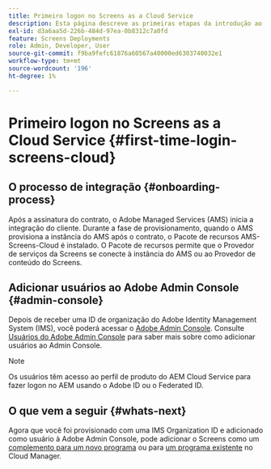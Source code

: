 ```yaml
---
title: Primeiro logon no Screens as a Cloud Service
description: Esta página descreve as primeiras etapas da introdução ao Screens as a Cloud Service.
exl-id: d3a6aa5d-226b-484d-97ea-0b8312c7a0fd
feature: Screens Deployments
role: Admin, Developer, User
source-git-commit: f9ba9fefc61876a60567a40000ed6303740032e1
workflow-type: tm+mt
source-wordcount: '196'
ht-degree: 1%

---
```


# Primeiro logon no Screens as a Cloud Service {#first-time-login-screens-cloud}


## O processo de integração {#onboarding-process}

Após a assinatura do contrato, o Adobe Managed Services (AMS) inicia a integração do cliente. Durante a fase de provisionamento, quando o AMS provisiona a instância do AMS após o contrato, o Pacote de recursos AMS-Screens-Cloud é instalado. O Pacote de recursos permite que o Provedor de serviços da Screens se conecte à instância do AMS ou ao Provedor de conteúdo do Screens.

## Adicionar usuários ao Adobe Admin Console {#admin-console}

Depois de receber uma ID de organização do Adobe Identity Management System (IMS), você poderá acessar o [Adobe Admin Console](https://adminconsole.adobe.com/). Consulte [Usuários do Adobe Admin Console](https://helpx.adobe.com/br/enterprise/admin-guide.html/enterprise/using/users.ug.html) para saber mais sobre como adicionar usuários ao Admin Console.

>[!NOTE]
>Os usuários têm acesso ao perfil de produto do AEM Cloud Service para fazer logon no AEM usando o Adobe ID ou o Federated ID.

## O que vem a seguir {#whats-next}

Agora que você foi provisionado com uma IMS Organization ID e adicionado como usuário à Adobe Admin Console, pode adicionar o Screens como um [complemento para um novo programa](/help/screens-cloud/onboarding-screens-cloud/add-on-new-program-screens-cloud.md) ou para [um programa existente](/help/screens-cloud/onboarding-screens-cloud/add-on-existing-program-screens-cloud.md) no Cloud Manager.
